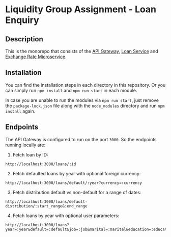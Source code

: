 # Liquidity Group Assignment - Loan Enquiry

## Description

This is the monorepo that consists of the [API Gateway](https://github.com/jorgeribeiro/liquidity-loan-enquiry/tree/main/api-gateway), [Loan Service](https://github.com/jorgeribeiro/liquidity-loan-enquiry/tree/main/loan-service) and [Exchange Rate Microservice](https://github.com/jorgeribeiro/liquidity-loan-enquiry/tree/main/exchange-rate-microservice).

## Installation

You can find the installation steps in each directory in this repository. 
Or you can simply run `npm install` and `npm run start` in each module.

In case you are unable to run the modules via `npm run start`, just remove the `package-lock.json` file along with the `node_modules` directory and run `npm install` again.

## Endpoints

The API Gateway is configured to run on the port `3000`. So the endpoints running locally are:

1. Fetch loan by ID: 
```
http://localhost:3000/loans/:id
```

2. Fetch defaulted loans by year with optional foreign currency:
```
http://localhost:3000/loans/default/:year?currency=:currency
```

3. Fetch distribution default vs non-default for a range of dates:
```
http://localhost:3000/loans/default-distribution/:start_range&:end_range
```

4. Fetch loans by year with optional user parameters:
```
http://localhost:3000/loans?year=:year&default=:default&job=:job&marital=:marital&education=:education
```
